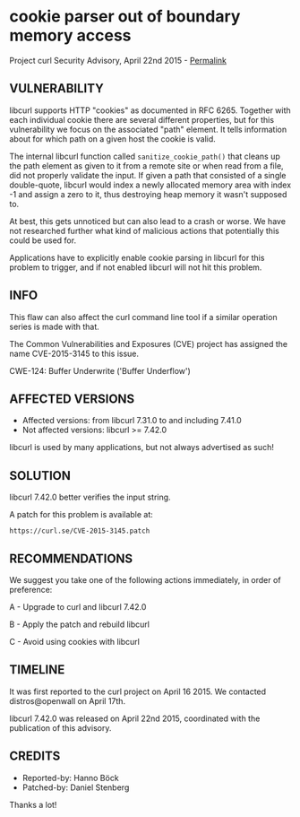 cookie parser out of boundary memory access
===========================================

Project curl Security Advisory, April 22nd 2015 -
[Permalink](https://curl.se/docs/CVE-2015-3145.html)

VULNERABILITY
-------------

libcurl supports HTTP "cookies" as documented in RFC 6265. Together with each
individual cookie there are several different properties, but for this
vulnerability we focus on the associated "path" element. It tells information
about for which path on a given host the cookie is valid.

The internal libcurl function called `sanitize_cookie_path()` that cleans up
the path element as given to it from a remote site or when read from a file,
did not properly validate the input. If given a path that consisted of a
single double-quote, libcurl would index a newly allocated memory area with
index -1 and assign a zero to it, thus destroying heap memory it wasn't
supposed to.

At best, this gets unnoticed but can also lead to a crash or worse. We have
not researched further what kind of malicious actions that potentially this
could be used for.

Applications have to explicitly enable cookie parsing in libcurl for this
problem to trigger, and if not enabled libcurl will not hit this problem.

INFO
----

This flaw can also affect the curl command line tool if a similar operation
series is made with that.

The Common Vulnerabilities and Exposures (CVE) project has assigned the name
CVE-2015-3145 to this issue.

CWE-124: Buffer Underwrite ('Buffer Underflow')

AFFECTED VERSIONS
-----------------

- Affected versions: from libcurl 7.31.0 to and including 7.41.0
- Not affected versions: libcurl >= 7.42.0

libcurl is used by many applications, but not always advertised as such!

SOLUTION
------------

libcurl 7.42.0 better verifies the input string.

A patch for this problem is available at:

    https://curl.se/CVE-2015-3145.patch

RECOMMENDATIONS
---------------

We suggest you take one of the following actions immediately, in order of
preference:

A - Upgrade to curl and libcurl 7.42.0

B - Apply the patch and rebuild libcurl

C - Avoid using cookies with libcurl

TIMELINE
---------

It was first reported to the curl project on April 16 2015. We contacted
distros@openwall on April 17th.

libcurl 7.42.0 was released on April 22nd 2015, coordinated with the
publication of this advisory.

CREDITS
-------

- Reported-by: Hanno Böck
- Patched-by: Daniel Stenberg

Thanks a lot!
